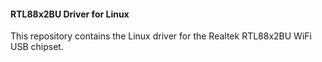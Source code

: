 #### RTL88x2BU Driver for Linux

This repository contains the Linux driver for the Realtek RTL88x2BU WiFi USB chipset.


